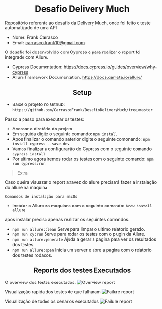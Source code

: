 <h1 align="center">Desafio Delivery Much</h1>
Repositório referente ao desafio da Delivery Much, onde foi feito o teste automatizado de uma API

- Nome: Frank Carrasco
- Email: carrasco.frank10@gmail.com

O desafio foi desenvolvido com Cypress e para realizar o report foi integrado com Allure.

- Cypress Documentation: https://docs.cypress.io/guides/overview/why-cypress
- Allure Framework Documentation: https://docs.qameta.io/allure/

<h2 align="center">Setup</h2> 

* Baixe o projeto no Github:
	`https://github.com/CarrascoFrank/DesafioDeliveryMuch/tree/master`

Passo a passo para executar os testes:
* Acessar o diretório do prejeto
* Em seguida digite o seguinte comando: `npm install`
* Apos finalizar o comando anterior digite o seguinte comonando: `npm install cypress --save-dev`
* Vamos finalizar a configuração do Cypress com o seguinte comando `cypress install`
* Por ultimo agora iremos rodar os testes com o seguinte comando: `npm run cypress:run`

> Extra

Caso queira visuazar o report atravez do allure precisará fazer a instalação do allure na maquina

```Comandos de instalação para macOs```

* Instalar o Allure na maquiana com o seguinte comando: `brew install allure`

apos instalar precisa apenas realizar os seguintes comandos.

* `npm run allure:clean` Serve para limpar o ultimo relatorio gerado.
* `npm run cy:run` Serve para rodar os testes com o plugin da Allure.
* `npm run allure:generate` Ajuda a gerar a pagina para ver os resultados dos testes.
* `npm run allure:open` Inicia um server e abre a pagina com o relatorio dos testes rodados.

<h2 align="center">Reports dos testes Executados</h2> 

O overview dos testes executados.
![Overview report](https://github.com/CarrascoFrank/DesafioDeliveryMuch/blob/master/img-reports/allure-report-overview-run.png)

Visualização rapida dos testes de que falharam
![Failure report](https://github.com/CarrascoFrank/DesafioDeliveryMuch/blob/master/img-reports/allure-report-product-defects.png)

Visualização de todos os cenarios executados
![Failure report](https://github.com/CarrascoFrank/DesafioDeliveryMuch/blob/master/img-reports/allure-report-all-suites.png)
